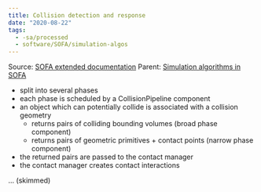 ```yaml
---
title: Collision detection and response
date: "2020-08-22"
tags:
  - -sa/processed
  - software/SOFA/simulation-algos
---
```


Source: [SOFA extended documentation](sofa-extended-documentation.md)
Parent: [Simulation algorithms in SOFA](simulation-algorithms-in-sofa.md)

*   split into several phases
*   each phase is scheduled by a CollisionPipeline component
*   an object which can potentially collide is associated with a collision geometry
    *   returns pairs of colliding bounding volumes (broad phase component)
    *   returns pairs of geometric primitives + contact points (narrow phase component)
*   the returned pairs are passed to the contact manager
*   the contact manager creates contact interactions

... (skimmed)

